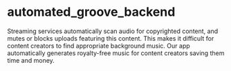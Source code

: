 # automated_groove_backend
Streaming services automatically scan audio for copyrighted content, and mutes or blocks uploads featuring this content. This makes it difficult for content creators to find appropriate background music. Our app automatically generates royalty-free music for content creators saving them time and money. 
